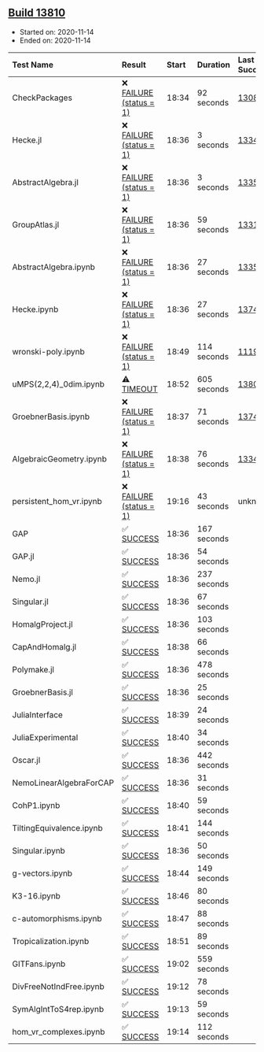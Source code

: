 ## [Build 13810](https://oscarci.mathematik.uni-kl.de/job/oscar/13810/)

* Started on: 2020-11-14
* Ended on: 2020-11-14

| Test Name    | Result | Start | Duration | Last Success | First Failure |
|:-------------|:-------|:------|:---------|:-------------|:--------------|
| CheckPackages | ❌ [FAILURE (status = 1)](https://oscarci.mathematik.uni-kl.de/job/oscar/13810/artifact/logs/build-13810/CheckPackages.log) | 18:34 | 92 seconds | [13085](https://oscarci.mathematik.uni-kl.de/job/oscar/13085/) | [13086](https://oscarci.mathematik.uni-kl.de/job/oscar/13086/) |
| Hecke.jl | ❌ [FAILURE (status = 1)](https://oscarci.mathematik.uni-kl.de/job/oscar/13810/artifact/logs/build-13810/Hecke.jl.log) | 18:36 | 3 seconds | [13341](https://oscarci.mathematik.uni-kl.de/job/oscar/13341/) | [13342](https://oscarci.mathematik.uni-kl.de/job/oscar/13342/) |
| AbstractAlgebra.jl | ❌ [FAILURE (status = 1)](https://oscarci.mathematik.uni-kl.de/job/oscar/13810/artifact/logs/build-13810/AbstractAlgebra.jl.log) | 18:36 | 3 seconds | [13355](https://oscarci.mathematik.uni-kl.de/job/oscar/13355/) | [13356](https://oscarci.mathematik.uni-kl.de/job/oscar/13356/) |
| GroupAtlas.jl | ❌ [FAILURE (status = 1)](https://oscarci.mathematik.uni-kl.de/job/oscar/13810/artifact/logs/build-13810/GroupAtlas.jl.log) | 18:36 | 59 seconds | [13311](https://oscarci.mathematik.uni-kl.de/job/oscar/13311/) | [13312](https://oscarci.mathematik.uni-kl.de/job/oscar/13312/) |
| AbstractAlgebra.ipynb | ❌ [FAILURE (status = 1)](https://oscarci.mathematik.uni-kl.de/job/oscar/13810/artifact/logs/build-13810/AbstractAlgebra.ipynb.log) | 18:36 | 27 seconds | [13355](https://oscarci.mathematik.uni-kl.de/job/oscar/13355/) | [13356](https://oscarci.mathematik.uni-kl.de/job/oscar/13356/) |
| Hecke.ipynb | ❌ [FAILURE (status = 1)](https://oscarci.mathematik.uni-kl.de/job/oscar/13810/artifact/logs/build-13810/Hecke.ipynb.log) | 18:36 | 27 seconds | [13749](https://oscarci.mathematik.uni-kl.de/job/oscar/13749/) | [13750](https://oscarci.mathematik.uni-kl.de/job/oscar/13750/) |
| wronski-poly.ipynb | ❌ [FAILURE (status = 1)](https://oscarci.mathematik.uni-kl.de/job/oscar/13810/artifact/logs/build-13810/wronski-poly.ipynb.log) | 18:49 | 114 seconds | [11192](https://oscarci.mathematik.uni-kl.de/job/oscar/11192/) | [11193](https://oscarci.mathematik.uni-kl.de/job/oscar/11193/) |
| uMPS(2,2,4)_0dim.ipynb | ⚠ [TIMEOUT](https://oscarci.mathematik.uni-kl.de/job/oscar/13810/artifact/logs/build-13810/uMPS-2-2-4-_0dim.ipynb.log) | 18:52 | 605 seconds | [13809](https://oscarci.mathematik.uni-kl.de/job/oscar/13809/) | [13810](https://oscarci.mathematik.uni-kl.de/job/oscar/13810/) |
| GroebnerBasis.ipynb | ❌ [FAILURE (status = 1)](https://oscarci.mathematik.uni-kl.de/job/oscar/13810/artifact/logs/build-13810/GroebnerBasis.ipynb.log) | 18:37 | 71 seconds | [13748](https://oscarci.mathematik.uni-kl.de/job/oscar/13748/) | [13749](https://oscarci.mathematik.uni-kl.de/job/oscar/13749/) |
| AlgebraicGeometry.ipynb | ❌ [FAILURE (status = 1)](https://oscarci.mathematik.uni-kl.de/job/oscar/13810/artifact/logs/build-13810/AlgebraicGeometry.ipynb.log) | 18:38 | 76 seconds | [13341](https://oscarci.mathematik.uni-kl.de/job/oscar/13341/) | [13342](https://oscarci.mathematik.uni-kl.de/job/oscar/13342/) |
| persistent_hom_vr.ipynb | ❌ [FAILURE (status = 1)](https://oscarci.mathematik.uni-kl.de/job/oscar/13810/artifact/logs/build-13810/persistent_hom_vr.ipynb.log) | 19:16 | 43 seconds | unknown | unknown |
| GAP | ✅ [SUCCESS](https://oscarci.mathematik.uni-kl.de/job/oscar/13810/artifact/logs/build-13810/GAP.log) | 18:36 | 167 seconds |  |  |
| GAP.jl | ✅ [SUCCESS](https://oscarci.mathematik.uni-kl.de/job/oscar/13810/artifact/logs/build-13810/GAP.jl.log) | 18:36 | 54 seconds |  |  |
| Nemo.jl | ✅ [SUCCESS](https://oscarci.mathematik.uni-kl.de/job/oscar/13810/artifact/logs/build-13810/Nemo.jl.log) | 18:36 | 237 seconds |  |  |
| Singular.jl | ✅ [SUCCESS](https://oscarci.mathematik.uni-kl.de/job/oscar/13810/artifact/logs/build-13810/Singular.jl.log) | 18:36 | 67 seconds |  |  |
| HomalgProject.jl | ✅ [SUCCESS](https://oscarci.mathematik.uni-kl.de/job/oscar/13810/artifact/logs/build-13810/HomalgProject.jl.log) | 18:36 | 103 seconds |  |  |
| CapAndHomalg.jl | ✅ [SUCCESS](https://oscarci.mathematik.uni-kl.de/job/oscar/13810/artifact/logs/build-13810/CapAndHomalg.jl.log) | 18:38 | 66 seconds |  |  |
| Polymake.jl | ✅ [SUCCESS](https://oscarci.mathematik.uni-kl.de/job/oscar/13810/artifact/logs/build-13810/Polymake.jl.log) | 18:36 | 478 seconds |  |  |
| GroebnerBasis.jl | ✅ [SUCCESS](https://oscarci.mathematik.uni-kl.de/job/oscar/13810/artifact/logs/build-13810/GroebnerBasis.jl.log) | 18:36 | 25 seconds |  |  |
| JuliaInterface | ✅ [SUCCESS](https://oscarci.mathematik.uni-kl.de/job/oscar/13810/artifact/logs/build-13810/JuliaInterface.log) | 18:39 | 24 seconds |  |  |
| JuliaExperimental | ✅ [SUCCESS](https://oscarci.mathematik.uni-kl.de/job/oscar/13810/artifact/logs/build-13810/JuliaExperimental.log) | 18:40 | 34 seconds |  |  |
| Oscar.jl | ✅ [SUCCESS](https://oscarci.mathematik.uni-kl.de/job/oscar/13810/artifact/logs/build-13810/Oscar.jl.log) | 18:36 | 442 seconds |  |  |
| NemoLinearAlgebraForCAP | ✅ [SUCCESS](https://oscarci.mathematik.uni-kl.de/job/oscar/13810/artifact/logs/build-13810/NemoLinearAlgebraForCAP.log) | 18:36 | 31 seconds |  |  |
| CohP1.ipynb | ✅ [SUCCESS](https://oscarci.mathematik.uni-kl.de/job/oscar/13810/artifact/logs/build-13810/CohP1.ipynb.log) | 18:40 | 59 seconds |  |  |
| TiltingEquivalence.ipynb | ✅ [SUCCESS](https://oscarci.mathematik.uni-kl.de/job/oscar/13810/artifact/logs/build-13810/TiltingEquivalence.ipynb.log) | 18:41 | 144 seconds |  |  |
| Singular.ipynb | ✅ [SUCCESS](https://oscarci.mathematik.uni-kl.de/job/oscar/13810/artifact/logs/build-13810/Singular.ipynb.log) | 18:36 | 50 seconds |  |  |
| g-vectors.ipynb | ✅ [SUCCESS](https://oscarci.mathematik.uni-kl.de/job/oscar/13810/artifact/logs/build-13810/g-vectors.ipynb.log) | 18:44 | 149 seconds |  |  |
| K3-16.ipynb | ✅ [SUCCESS](https://oscarci.mathematik.uni-kl.de/job/oscar/13810/artifact/logs/build-13810/K3-16.ipynb.log) | 18:46 | 80 seconds |  |  |
| c-automorphisms.ipynb | ✅ [SUCCESS](https://oscarci.mathematik.uni-kl.de/job/oscar/13810/artifact/logs/build-13810/c-automorphisms.ipynb.log) | 18:47 | 88 seconds |  |  |
| Tropicalization.ipynb | ✅ [SUCCESS](https://oscarci.mathematik.uni-kl.de/job/oscar/13810/artifact/logs/build-13810/Tropicalization.ipynb.log) | 18:51 | 89 seconds |  |  |
| GITFans.ipynb | ✅ [SUCCESS](https://oscarci.mathematik.uni-kl.de/job/oscar/13810/artifact/logs/build-13810/GITFans.ipynb.log) | 19:02 | 559 seconds |  |  |
| DivFreeNotIndFree.ipynb | ✅ [SUCCESS](https://oscarci.mathematik.uni-kl.de/job/oscar/13810/artifact/logs/build-13810/DivFreeNotIndFree.ipynb.log) | 19:12 | 78 seconds |  |  |
| SymAlgIntToS4rep.ipynb | ✅ [SUCCESS](https://oscarci.mathematik.uni-kl.de/job/oscar/13810/artifact/logs/build-13810/SymAlgIntToS4rep.ipynb.log) | 19:13 | 59 seconds |  |  |
| hom_vr_complexes.ipynb | ✅ [SUCCESS](https://oscarci.mathematik.uni-kl.de/job/oscar/13810/artifact/logs/build-13810/hom_vr_complexes.ipynb.log) | 19:14 | 112 seconds |  |  |
